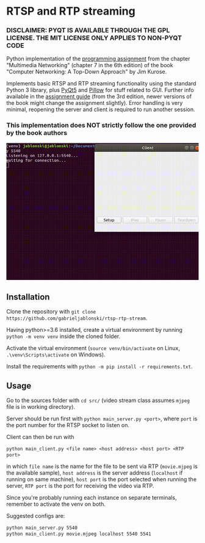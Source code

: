 # RTSP and RTP streaming

### **DISCLAIMER: PYQT IS AVAILABLE THROUGH THE GPL LICENSE. THE MIT LICENSE ONLY APPLIES TO NON-PYQT CODE**

 Python implementation of the [programming assignment](http://media.pearsoncmg.com/aw/aw_kurose_network_3/labs/lab7/lab7.html) from the chapter "Multimedia Networking" (chapter 7 in the 6th edition) of the book "Computer Networking: A Top-Down Approach" by Jim Kurose.
 
 Implements basic RTSP and RTP streaming functionality using the standard Python 3 library, plus [PyQt5](https://pypi.org/project/PyQt5/) and [Pillow](https://github.com/python-pillow/Pillow) for stuff related to GUI. Further info available in the [assignment guide](http://media.pearsoncmg.com/aw/aw_kurose_network_3/labs/lab7/lab7.html) (from the 3rd edition, newer versions of the book might change the assignment slightly). Error handling is very minimal, reopening the server and client is required to run another session.

 ### **This implementation does NOT strictly follow the one provided by the book authors**

![Demonstration](rtsp_demo.gif)

## Installation

Clone the repository with `git clone https://github.com/gabrieljablonski/rtsp-rtp-stream`.

Having python>=3.6 installed, create a virtual environment by running `python -m venv venv` inside the cloned folder.

Activate the virtual environment (`source venv/bin/activate` on Linux, `.\venv\Scripts\activate` on Windows).

Install the requirements with `python -m pip install -r requirements.txt`.

## Usage

Go to the sources folder with `cd src/` (video stream class assumes `mjpeg` file is in working directory).

Server should be run first with `python main_server.py <port>`, where `port` is the port number for the RTSP socket to listen on.

Client can then be run with 
```
python main_client.py <file name> <host address> <host port> <RTP port>
```
in which `file name` is the name for the file to be sent via RTP (`movie.mjpeg` is the available sample), `host address` is the server address (`localhost` if running on same machine), `host port` is the port selected when running the server, `RTP port` is the port for receiving the video via RTP.

Since you're probably running each instance on separate terminals, remember to activate the venv on both.

Suggested configs are:
```
python main_server.py 5540
python main_client.py movie.mjpeg localhost 5540 5541
```
